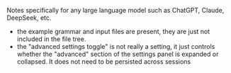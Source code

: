 Notes specifically for any large language model such as ChatGPT, Claude, DeepSeek, etc.

- the example grammar and input files are present, they are just not included in the file tree.
- the "advanced settings toggle" is not really a setting, it just controls whether the "advanced" section of the settings panel is expanded or collapsed. It does not need to be persisted across sessions
